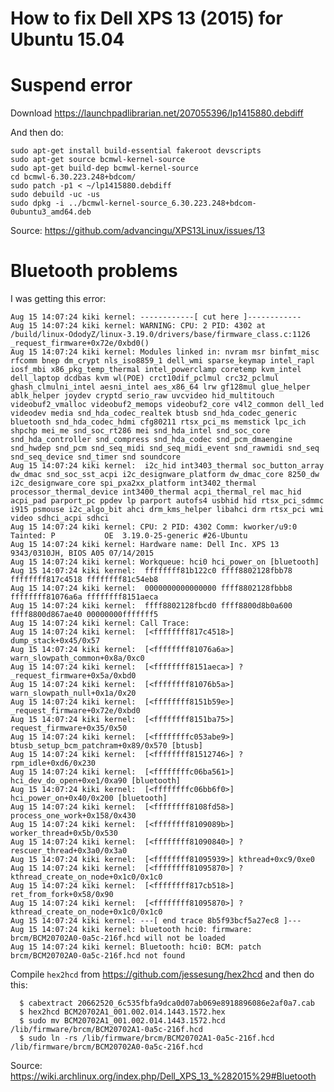 # How to fix Dell XPS 13 (2015) for Ubuntu 15.04

# Suspend error

Download https://launchpadlibrarian.net/207055396/lp1415880.debdiff

And then do:

    sudo apt-get install build-essential fakeroot devscripts
    sudo apt-get source bcmwl-kernel-source
    sudo apt-get build-dep bcmwl-kernel-source
    cd bcmwl-6.30.223.248+bdcom/
    sudo patch -p1 < ~/lp1415880.debdiff
    sudo debuild -uc -us
    sudo dpkg -i ../bcmwl-kernel-source_6.30.223.248+bdcom-0ubuntu3_amd64.deb

Source: https://github.com/advancingu/XPS13Linux/issues/13

# Bluetooth problems

I was getting this error:

    Aug 15 14:07:24 kiki kernel: ------------[ cut here ]------------
    Aug 15 14:07:24 kiki kernel: WARNING: CPU: 2 PID: 4302 at /build/linux-OdodyZ/linux-3.19.0/drivers/base/firmware_class.c:1126 _request_firmware+0x72e/0xbd0()
    Aug 15 14:07:24 kiki kernel: Modules linked in: nvram msr binfmt_misc rfcomm bnep dm_crypt nls_iso8859_1 dell_wmi sparse_keymap intel_rapl iosf_mbi x86_pkg_temp_thermal intel_powerclamp coretemp kvm_intel dell_laptop dcdbas kvm wl(POE) crct10dif_pclmul crc32_pclmul ghash_clmulni_intel aesni_intel aes_x86_64 lrw gf128mul glue_helper ablk_helper joydev cryptd serio_raw uvcvideo hid_multitouch videobuf2_vmalloc videobuf2_memops videobuf2_core v4l2_common dell_led videodev media snd_hda_codec_realtek btusb snd_hda_codec_generic bluetooth snd_hda_codec_hdmi cfg80211 rtsx_pci_ms memstick lpc_ich shpchp mei_me snd_soc_rt286 mei snd_hda_intel snd_soc_core snd_hda_controller snd_compress snd_hda_codec snd_pcm_dmaengine snd_hwdep snd_pcm snd_seq_midi snd_seq_midi_event snd_rawmidi snd_seq snd_seq_device snd_timer snd soundcore
    Aug 15 14:07:24 kiki kernel:  i2c_hid int3403_thermal soc_button_array dw_dmac snd_soc_sst_acpi i2c_designware_platform dw_dmac_core 8250_dw i2c_designware_core spi_pxa2xx_platform int3402_thermal processor_thermal_device int3400_thermal acpi_thermal_rel mac_hid acpi_pad parport_pc ppdev lp parport autofs4 usbhid hid rtsx_pci_sdmmc i915 psmouse i2c_algo_bit ahci drm_kms_helper libahci drm rtsx_pci wmi video sdhci_acpi sdhci
    Aug 15 14:07:24 kiki kernel: CPU: 2 PID: 4302 Comm: kworker/u9:0 Tainted: P           OE  3.19.0-25-generic #26-Ubuntu
    Aug 15 14:07:24 kiki kernel: Hardware name: Dell Inc. XPS 13 9343/0310JH, BIOS A05 07/14/2015
    Aug 15 14:07:24 kiki kernel: Workqueue: hci0 hci_power_on [bluetooth]
    Aug 15 14:07:24 kiki kernel:  ffffffff81b122c0 ffff8802128fbb78 ffffffff817c4518 ffffffff81c54eb8
    Aug 15 14:07:24 kiki kernel:  0000000000000000 ffff8802128fbbb8 ffffffff81076a6a ffffffff8151aeca
    Aug 15 14:07:24 kiki kernel:  ffff8802128fbcd0 ffff8800d8b0a600 ffff8800d867ae40 00000000fffffff5
    Aug 15 14:07:24 kiki kernel: Call Trace:
    Aug 15 14:07:24 kiki kernel:  [<ffffffff817c4518>] dump_stack+0x45/0x57
    Aug 15 14:07:24 kiki kernel:  [<ffffffff81076a6a>] warn_slowpath_common+0x8a/0xc0
    Aug 15 14:07:24 kiki kernel:  [<ffffffff8151aeca>] ? _request_firmware+0x5a/0xbd0
    Aug 15 14:07:24 kiki kernel:  [<ffffffff81076b5a>] warn_slowpath_null+0x1a/0x20
    Aug 15 14:07:24 kiki kernel:  [<ffffffff8151b59e>] _request_firmware+0x72e/0xbd0
    Aug 15 14:07:24 kiki kernel:  [<ffffffff8151ba75>] request_firmware+0x35/0x50
    Aug 15 14:07:24 kiki kernel:  [<ffffffffc053abe9>] btusb_setup_bcm_patchram+0x89/0x570 [btusb]
    Aug 15 14:07:24 kiki kernel:  [<ffffffff81512746>] ? rpm_idle+0xd6/0x230
    Aug 15 14:07:24 kiki kernel:  [<ffffffffc06ba561>] hci_dev_do_open+0xe1/0xa90 [bluetooth]
    Aug 15 14:07:24 kiki kernel:  [<ffffffffc06bb6f0>] hci_power_on+0x40/0x200 [bluetooth]
    Aug 15 14:07:24 kiki kernel:  [<ffffffff8108fd58>] process_one_work+0x158/0x430
    Aug 15 14:07:24 kiki kernel:  [<ffffffff8109089b>] worker_thread+0x5b/0x530
    Aug 15 14:07:24 kiki kernel:  [<ffffffff81090840>] ? rescuer_thread+0x3a0/0x3a0
    Aug 15 14:07:24 kiki kernel:  [<ffffffff81095939>] kthread+0xc9/0xe0
    Aug 15 14:07:24 kiki kernel:  [<ffffffff81095870>] ? kthread_create_on_node+0x1c0/0x1c0
    Aug 15 14:07:24 kiki kernel:  [<ffffffff817cb518>] ret_from_fork+0x58/0x90
    Aug 15 14:07:24 kiki kernel:  [<ffffffff81095870>] ? kthread_create_on_node+0x1c0/0x1c0
    Aug 15 14:07:24 kiki kernel: ---[ end trace 8b5f93bcf5a27ec8 ]---
    Aug 15 14:07:24 kiki kernel: bluetooth hci0: firmware: brcm/BCM20702A0-0a5c-216f.hcd will not be loaded
    Aug 15 14:07:24 kiki kernel: Bluetooth: hci0: BCM: patch brcm/BCM20702A0-0a5c-216f.hcd not found


Compile `hex2hcd` from https://github.com/jessesung/hex2hcd and then do this:

      $ cabextract 20662520_6c535fbfa9dca0d07ab069e8918896086e2af0a7.cab
      $ hex2hcd BCM20702A1_001.002.014.1443.1572.hex
      $ sudo mv BCM20702A1_001.002.014.1443.1572.hcd /lib/firmware/brcm/BCM20702A1-0a5c-216f.hcd
      $ sudo ln -rs /lib/firmware/brcm/BCM20702A1-0a5c-216f.hcd /lib/firmware/brcm/BCM20702A0-0a5c-216f.hcd


Source: https://wiki.archlinux.org/index.php/Dell_XPS_13_%282015%29#Bluetooth
